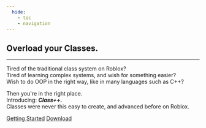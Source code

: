 ```yaml
---
  hide:
    - toc
    - navigation
---
```




<div id="classppHome" markdown="1">
<section id="classppMainSection">
<h1 id="classppTitle">Overload your Classes.</h1>
<hr id="classppTitleSeperator"></hr>
<p class="classppTitleDes">
    Tired of the traditional class system on Roblox?<br>
    Tired of learning complex systems, and wish for something easier?<br>
    Wish to do OOP in the right way, like in many languages such as C++?<br>
</p>
<p class="classppTitleDes">
    Then you're in the right place.<br>
    Introducing: <span style="font-weight: 700; padding: "><i>Class++.</i></span><br>
    Classes were never this easy to create, and advanced before on Roblox.
</p>
<nav> 
<a href="tutorials/gettingStarted" id="classppNavButton">Getting Started</a>
<a href="" id="classppNavButton">Download</a>
</nav>
</section>
</div>